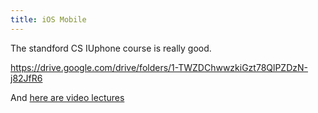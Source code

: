 ```yaml
---
title: iOS Mobile 
---
```


The standford CS IUphone course is really good.

https://drive.google.com/drive/folders/1-TWZDChwwzkiGzt78QlPZDzN-j82JfR6

And [here are video lectures](https://www.youtube.com/watch?v=71pyOB4TPRE&list=PLPA-ayBrweUzGFmkT_W65z64MoGnKRZMq)
